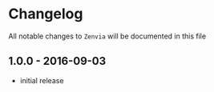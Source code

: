 # Changelog

All notable changes to `Zenvia` will be documented in this file

## 1.0.0 - 2016-09-03

- initial release
